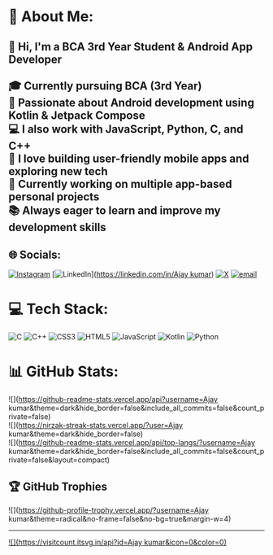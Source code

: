 # 💫 About Me:
## 👋 Hi, I'm a BCA 3rd Year Student & Android App Developer<br><br>🎓 Currently pursuing BCA (3rd Year)  <br>📱 Passionate about Android development using **Kotlin** & **Jetpack Compose**  <br>💻 I also work with **JavaScript, Python, C, and C++**  <br>🚀 I love building user-friendly mobile apps and exploring new tech  <br>🔭 Currently working on multiple app-based personal projects  <br>📚 Always eager to learn and improve my development skills  <br>


## 🌐 Socials:
[![Instagram](https://img.shields.io/badge/Instagram-%23E4405F.svg?logo=Instagram&logoColor=white)](https://instagram.com/ajaykumar_0210) [![LinkedIn](https://img.shields.io/badge/LinkedIn-%230077B5.svg?logo=linkedin&logoColor=white)]([https://linkedin.com/in/Ajay kumar](https://www.linkedin.com/in/ajay-kumar-4981aa181/)) [![X](https://img.shields.io/badge/X-black.svg?logo=X&logoColor=white)](https://x.com/Ajaykumar_0205) [![email](https://img.shields.io/badge/Email-D14836?logo=gmail&logoColor=white)](mailto:ak7264482@gmail.com) 

# 💻 Tech Stack:
![C](https://img.shields.io/badge/c-%2300599C.svg?style=for-the-badge&logo=c&logoColor=white) ![C++](https://img.shields.io/badge/c++-%2300599C.svg?style=for-the-badge&logo=c%2B%2B&logoColor=white) ![CSS3](https://img.shields.io/badge/css3-%231572B6.svg?style=for-the-badge&logo=css3&logoColor=white) ![HTML5](https://img.shields.io/badge/html5-%23E34F26.svg?style=for-the-badge&logo=html5&logoColor=white) ![JavaScript](https://img.shields.io/badge/javascript-%23323330.svg?style=for-the-badge&logo=javascript&logoColor=%23F7DF1E) ![Kotlin](https://img.shields.io/badge/kotlin-%237F52FF.svg?style=for-the-badge&logo=kotlin&logoColor=white) ![Python](https://img.shields.io/badge/python-3670A0?style=for-the-badge&logo=python&logoColor=ffdd54)
# 📊 GitHub Stats:
![](https://github-readme-stats.vercel.app/api?username=Ajay kumar&theme=dark&hide_border=false&include_all_commits=false&count_private=false)<br/>
![](https://nirzak-streak-stats.vercel.app/?user=Ajay kumar&theme=dark&hide_border=false)<br/>
![](https://github-readme-stats.vercel.app/api/top-langs/?username=Ajay kumar&theme=dark&hide_border=false&include_all_commits=false&count_private=false&layout=compact)

## 🏆 GitHub Trophies
![](https://github-profile-trophy.vercel.app/?username=Ajay kumar&theme=radical&no-frame=false&no-bg=true&margin-w=4)

---
[![](https://visitcount.itsvg.in/api?id=Ajay kumar&icon=0&color=0)](https://visitcount.itsvg.in)

<!-- Proudly created with GPRM ( https://gprm.itsvg.in ) -->

